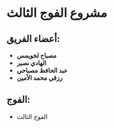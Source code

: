 # مشروع الفوج الثالث

## أعضاء الفريق:

- **مصباح لخويمس**
- **الهادي نصير**
- **عبد الحافظ مصباحي**
- **رزقي محمد الأمين**

## الفوج:
- الفوج الثالث
